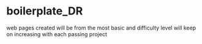 # boilerplate_DR
web pages created will be from the most basic and difficulty level will keep on increasing with each passing project
